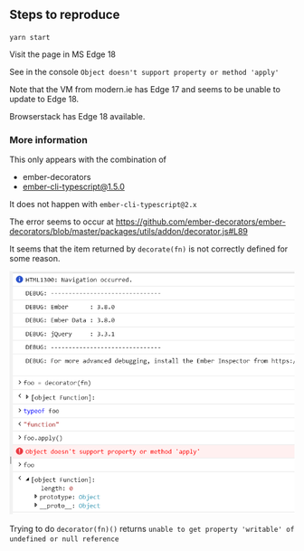## Steps to reproduce

`yarn start`

Visit the page in MS Edge 18

See in the console `Object doesn't support property or method 'apply'`

Note that the VM from modern.ie has Edge 17 and seems to be unable to update to Edge 18.

Browserstack has Edge 18 available.

### More information

This only appears with the combination of 

- ember-decorators
- ember-cli-typescript@1.5.0

It does not happen with `ember-cli-typescript@2.x`

The error seems to occur at https://github.com/ember-decorators/ember-decorators/blob/master/packages/utils/addon/decorator.js#L89

It seems that the item returned by `decorate(fn)` is not correctly defined for some reason.

![console log](images/console-edge.png)

Trying to do `decorator(fn)()` returns 
`unable to get property 'writable' of undefined or null reference`
